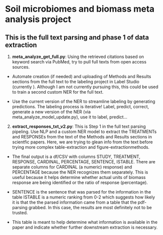 # Soil microbiomes and biomass meta analysis project
## This is the full text parsing and phase 1 of data extraction
1. **meta_analyze_get_full.py**: Using the retrieved citations based on keyword search via PubMed, try to pull full texts from open access sources. 

- Automate creation (if needed) and uploading of Methods and Results sections from the full text to the labeling project in Label Studio (currently ). Although I am not currently pursuing this, this could be used to train a second custom NER for the full text.

- Use the current version of the NER to streamline labeling by generating predictions. The labeling process is iterative! Label, predict, correct, generate a new version of the NER (via meta_analyze_model_update.py), use it to label, predict...

2. **extract_responses_txt_v2.py**: This is Step 1 in the full text parsing pipeling. Use NLP and a custom NER model to extract the TREATMENTs and RESPONSEs from the text of the Methods and Results sections in scientfic papers. Here, we are trying to glean info from the text before trying more complex table-extraction and figure-extractionmethods.

- The final output is a df/CSV with columns STUDY, TREATMENT, RESPONSE, CARDINAL, PERCENTAGE, SENTENCE, ISTABLE. There are separate columns for CARDINAL (a numeric) response) and PERCENTAGE because the NER recognizes them separately. This is useful because it helps determine whether actual units of biomass response are being identified or the ratio of response (percentage). 

- SENTENCE is the sentence that was parsed for the information in the table ISTABLE is a numeric ranking from 0-2 which suggests how likely it is that the the parsed information came from a table that the pdf-parsing grabbed. In this case, the results are most definitely not to be trusted. 

- This table is meant to help determine what information is available in the paper and indicate whether further downstream extraction is necessary. 


